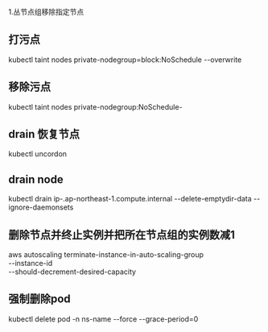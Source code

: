 1.丛节点组移除指定节点
## 打污点
kubectl taint nodes <node-name> private-nodegroup=block:NoSchedule --overwrite
## 移除污点
kubectl taint nodes <node-name> private-nodegroup:NoSchedule-
## drain 恢复节点
kubectl uncordon <node-name>

## drain node
kubectl drain ip-<ip->.ap-northeast-1.compute.internal --delete-emptydir-data --ignore-daemonsets
## 删除节点并终止实例并把所在节点组的实例数减1
aws autoscaling terminate-instance-in-auto-scaling-group \
    --instance-id  <id> \
    --should-decrement-desired-capacity

## 强制删除pod
kubectl delete pod <pod-name> -n ns-name --force --grace-period=0
